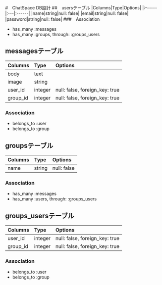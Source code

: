 #　ChatSpace DB設計
##　usersテーブル
|Columns|Type|Options|
|:------|:---|:------|
|name|string|null: false|
|email|string|null: false|
|password|string|null: false|
###　Association
- has_many :messages
- has_many :groups, through: :groups_users

## messagesテーブル
|Columns|Type|Options|
|:------|:---|:------|
|body|text||
|image|string||
|user_id|integer|null: false, foreign_key: true|
|group_id|integer|null: false, foreign_key: true|
### Association
- belongs_to :user
- belongs_to :group

## groupsテーブル
|Columns|Type|Options|
|:------|:---|:------|
|name|string|null: false|
### Association
- has_many :messages
- has_many :users, through: :groups_users

## groups_usersテーブル
|Columns|Type|Options|
|:------|:---|:------|
|user_id|integer|null: false, foreign_key: true|
|group_id|integer|null: false, foreign_key: true|
### Association
- belongs_to :user
- belongs_to :group
